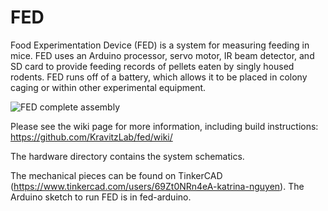 # FED
Food Experimentation Device (FED) is a system for measuring feeding in mice. FED uses an Arduino processor, 
servo motor, IR beam detector, and SD card to provide feeding records of pellets eaten by singly housed rodents. FED runs off of a battery, which allows it to be placed in colony caging or within other experimental equipment. 

![FED complete assembly](https://github.com/KravitzLab/FED/blob/master/doc/photos/FED%20front3.jpg)

Please see the wiki page for more information, including build instructions: https://github.com/KravitzLab/fed/wiki/

The hardware directory contains the system schematics. 

The mechanical pieces can be found on TinkerCAD (https://www.tinkercad.com/users/69Zt0NRn4eA-katrina-nguyen).
The Arduino sketch to run FED is in fed-arduino.

